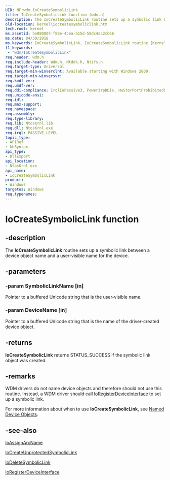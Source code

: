 ```yaml
---
UID: NF:wdm.IoCreateSymbolicLink
title: IoCreateSymbolicLink function (wdm.h)
description: The IoCreateSymbolicLink routine sets up a symbolic link between a device object name and a user-visible name for the device.
old-location: kernel\iocreatesymboliclink.htm
tech.root: kernel
ms.assetid: be080007-f88e-4cea-b15d-58dc4ac2cb66
ms.date: 04/30/2018
ms.keywords: IoCreateSymbolicLink, IoCreateSymbolicLink routine [Kernel-Mode Driver Architecture], k104_8311eaf7-a12f-470d-b81f-83a12697ddbe.xml, kernel.iocreatesymboliclink, wdm/IoCreateSymbolicLink
f1_keywords:
 - "wdm/IoCreateSymbolicLink"
req.header: wdm.h
req.include-header: Wdm.h, Ntddk.h, Ntifs.h
req.target-type: Universal
req.target-min-winverclnt: Available starting with Windows 2000.
req.target-min-winversvr: 
req.kmdf-ver: 
req.umdf-ver: 
req.ddi-compliance: IrqlIoPassive3, PowerIrpDDis, HwStorPortProhibitedDDIs
req.unicode-ansi: 
req.idl: 
req.max-support: 
req.namespace: 
req.assembly: 
req.type-library: 
req.lib: NtosKrnl.lib
req.dll: NtosKrnl.exe
req.irql: PASSIVE_LEVEL
topic_type:
- APIRef
- kbSyntax
api_type:
- DllExport
api_location:
- NtosKrnl.exe
api_name:
- IoCreateSymbolicLink
product:
- Windows
targetos: Windows
req.typenames: 
---
```


# IoCreateSymbolicLink function


## -description


The <b>IoCreateSymbolicLink</b> routine sets up a symbolic link between a device object name and a user-visible name for the device. 


## -parameters




### -param SymbolicLinkName [in]

Pointer to a buffered Unicode string that is the user-visible name.


### -param DeviceName [in]

Pointer to a buffered Unicode string that is the name of the driver-created device object. 


## -returns



<b>IoCreateSymbolicLink</b> returns STATUS_SUCCESS if the symbolic link object was created.




## -remarks



WDM drivers do not name device objects and therefore should not use this routine. Instead, a WDM driver should call <a href="https://docs.microsoft.com/windows-hardware/drivers/ddi/wdm/nf-wdm-ioregisterdeviceinterface">IoRegisterDeviceInterface</a> to set up a symbolic link. 

For more information about when to use <b>IoCreateSymbolicLink</b>, see <a href="https://docs.microsoft.com/windows-hardware/drivers/kernel/named-device-objects">Named Device Objects</a>. 




## -see-also




<a href="https://docs.microsoft.com/windows-hardware/drivers/ddi/ntddk/nf-ntddk-ioassignarcname">IoAssignArcName</a>



<a href="https://docs.microsoft.com/windows-hardware/drivers/ddi/wdm/nf-wdm-iocreateunprotectedsymboliclink">IoCreateUnprotectedSymbolicLink</a>



<a href="https://docs.microsoft.com/windows-hardware/drivers/ddi/wdm/nf-wdm-iodeletesymboliclink">IoDeleteSymbolicLink</a>



<a href="https://docs.microsoft.com/windows-hardware/drivers/ddi/wdm/nf-wdm-ioregisterdeviceinterface">IoRegisterDeviceInterface</a>
 

 

